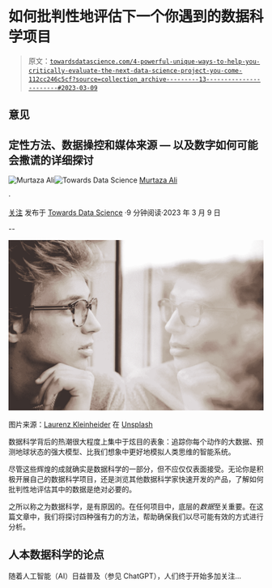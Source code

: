 # 如何批判性地评估下一个你遇到的数据科学项目

> 原文：[`towardsdatascience.com/4-powerful-unique-ways-to-help-you-critically-evaluate-the-next-data-science-project-you-come-112cc246c5cf?source=collection_archive---------13-----------------------#2023-03-09`](https://towardsdatascience.com/4-powerful-unique-ways-to-help-you-critically-evaluate-the-next-data-science-project-you-come-112cc246c5cf?source=collection_archive---------13-----------------------#2023-03-09)

## 意见

## 定性方法、数据操控和媒体来源 — 以及数字如何可能会撒谎的详细探讨

[](https://murtaza5152-ali.medium.com/?source=post_page-----112cc246c5cf--------------------------------)![Murtaza Ali](https://murtaza5152-ali.medium.com/?source=post_page-----112cc246c5cf--------------------------------)[](https://towardsdatascience.com/?source=post_page-----112cc246c5cf--------------------------------)![Towards Data Science](https://towardsdatascience.com/?source=post_page-----112cc246c5cf--------------------------------) [Murtaza Ali](https://murtaza5152-ali.medium.com/?source=post_page-----112cc246c5cf--------------------------------)

·

[关注](https://medium.com/m/signin?actionUrl=https%3A%2F%2Fmedium.com%2F_%2Fsubscribe%2Fuser%2F607fa603b7ce&operation=register&redirect=https%3A%2F%2Ftowardsdatascience.com%2F4-powerful-unique-ways-to-help-you-critically-evaluate-the-next-data-science-project-you-come-112cc246c5cf&user=Murtaza+Ali&userId=607fa603b7ce&source=post_page-607fa603b7ce----112cc246c5cf---------------------post_header-----------) 发布于 [Towards Data Science](https://towardsdatascience.com/?source=post_page-----112cc246c5cf--------------------------------) ·9 分钟阅读·2023 年 3 月 9 日[](https://medium.com/m/signin?actionUrl=https%3A%2F%2Fmedium.com%2F_%2Fvote%2Ftowards-data-science%2F112cc246c5cf&operation=register&redirect=https%3A%2F%2Ftowardsdatascience.com%2F4-powerful-unique-ways-to-help-you-critically-evaluate-the-next-data-science-project-you-come-112cc246c5cf&user=Murtaza+Ali&userId=607fa603b7ce&source=-----112cc246c5cf---------------------clap_footer-----------)

--

[](https://medium.com/m/signin?actionUrl=https%3A%2F%2Fmedium.com%2F_%2Fbookmark%2Fp%2F112cc246c5cf&operation=register&redirect=https%3A%2F%2Ftowardsdatascience.com%2F4-powerful-unique-ways-to-help-you-critically-evaluate-the-next-data-science-project-you-come-112cc246c5cf&source=-----112cc246c5cf---------------------bookmark_footer-----------)![](img/13f39902bc99ee39f91dc0ac7088ab52.png)

图片来源：[Laurenz Kleinheider](https://unsplash.com/@laurlenz?utm_source=medium&utm_medium=referral) 在 [Unsplash](https://unsplash.com/?utm_source=medium&utm_medium=referral)

数据科学背后的热潮很大程度上集中于炫目的表象：追踪你每个动作的大数据、预测地球状态的强大模型、比我们想象中更好地模拟人类思维的智能系统。

尽管这些辉煌的成就确实是数据科学的一部分，但不应仅仅表面接受。无论你是积极开展自己的数据科学项目，还是浏览其他数据科学家快速开发的产品，了解如何批判性地评估其中的数据是绝对必要的。

之所以称之为数据科学，是有原因的。在任何项目中，底层的*数据*至关重要。在这篇文章中，我们将探讨四种强有力的方法，帮助确保我们以尽可能有效的方式进行分析。

## 人本数据科学的论点

随着人工智能（AI）日益普及（参见 ChatGPT），人们终于开始多加关注…
